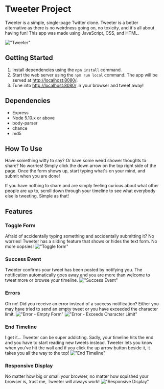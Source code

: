 # Tweeter Project

Tweeter is a simple, single-page Twitter clone. Tweeter is a better alternative as there is no weirdness going on, no toxicity, and it's all about having fun! This app was made using JavaScript, CSS, and HTML.

!["Tweeter"](https://github.com/diannegabriel/tweeter/blob/master/docs/overall.gif)

## Getting Started

1. Install dependencies using the `npm install` command.
2. Start the web server using the `npm run local` command. The app will be served at <http://localhost:8080/>.
3. Tune into <http://localhost:8080/> in your browser and tweet away!

## Dependencies

- Express
- Node 5.10.x or above
- body-parser
- chance
- md5


## How To Use

Have something witty to say? Or have some weird shower thoughts to share? No worries! Simply click the down arrow on the top right side of the page. Once the form shows up, start typing what's on your mind, and submit when you are done!

If you have nothing to share and are simply feeling curious about what other people are up to, scroll down through your timeline to see what everybody else is tweeting. Simple as that!

## Features

### Toggle Form
Afraid of accidentally typing something and accidentally submitting it? No worries! Tweeter has a sliding feature that shows or hides the text form. No more oopsies!
!["Toggle form"](https://github.com/diannegabriel/tweeter/blob/master/docs/toggle_compose.gif)

### Success Event
Tweeter confirms your tweet has been posted by notifying you. The notification automatically goes away and you are more than welcome to tweet more or browse your timeline.
!["Success Event"](https://github.com/diannegabriel/tweeter/blob/master/docs/success.gif)

### Errors
Oh no! Did you receive an error instead of a success notification? Either you may have tried to send an empty tweet or you have exceeded the character limit.
!["Error - Empty Form"](https://github.com/diannegabriel/tweeter/blob/master/docs/error_empty.gif)
!["Error - Exceeds Character Limit"](https://github.com/diannegabriel/tweeter/blob/master/docs/error_characters.gif)

### End Timeline
I get it... Tweeter can be super addicting. Sadly, your timeline hits the end and you have to start reading new tweets instead. Tweeter lets you know when you've hit the wall and if you click the up arrow button beside it, it takes you all the way to the top!
!["End Timeline"](https://github.com/diannegabriel/tweeter/blob/master/docs/end_timeline.gif)

### Responsive Display
No matter how big or small your browser, no matter how squished your browser is, trust me, Tweeter will always work!
!["Responsive Display"](https://github.com/diannegabriel/tweeter/blob/master/docs/responsive_design.gif)